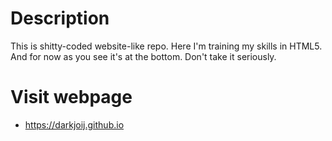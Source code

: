 <!--
Copyright 2022 Dallas

Licensed under the Apache License, Version 2.0 (the "License");
you may not use this file except in compliance with the License.
You may obtain a copy of the License at

http://www.apache.org/licenses/LICENSE-2.0

Unless required by applicable law or agreed to in writing, software
distributed under the License is distributed on an "AS IS" BASIS,
WITHOUT WARRANTIES OR CONDITIONS OF ANY KIND, either express or implied.
See the License for the specific language governing permissions and
limitations under the License.
-->

# Description
This is shitty-coded website-like repo. Here I'm training my skills in HTML5. And for now as you see it's at the bottom. Don't take it seriously.

# Visit webpage
* https://darkjoij.github.io